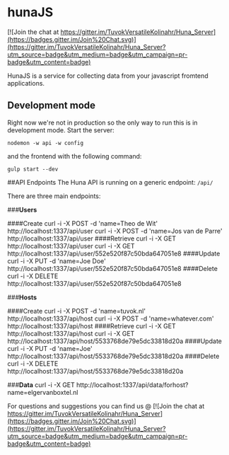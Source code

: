 # hunaJS

[![Join the chat at https://gitter.im/TuvokVersatileKolinahr/Huna_Server](https://badges.gitter.im/Join%20Chat.svg)](https://gitter.im/TuvokVersatileKolinahr/Huna_Server?utm_source=badge&utm_medium=badge&utm_campaign=pr-badge&utm_content=badge)

HunaJS is a service for collecting data from your javascript fromtend applications.

## Development mode
Right now we're not in production so the only way to run this is in development mode. Start the server:

    nodemon -w api -w config 

and the frontend with the following command:

    gulp start --dev

##API Endpoints
The Huna API is running on a generic endpoint: `/api/`

There are three main endpoints:

###**Users**

####Create
	curl -i -X POST -d 'name=Theo de Wit' http://localhost:1337/api/user
	curl -i -X POST -d 'name=Jos van de Parre' http://localhost:1337/api/user
####Retrieve
	curl -i -X GET http://localhost:1337/api/user
	curl -i -X GET http://localhost:1337/api/user/552e520f87c50bda647051e8
####Update
	curl -i -X PUT -d 'name=Joe Doe' http://localhost:1337/api/user/552e520f87c50bda647051e8
####Delete
	curl -i -X DELETE http://localhost:1337/api/user/552e520f87c50bda647051e8

###**Hosts**

####Create
	curl -i -X POST -d 'name=tuvok.nl' http://localhost:1337/api/host
	curl -i -X POST -d 'name=whatever.com' http://localhost:1337/api/host
####Retrieve
	curl -i -X GET http://localhost:1337/api/host
	curl -i -X GET http://localhost:1337/api/host/5533768de79e5dc33818d20a
####Update
	curl -i -X PUT -d 'name=Joe' http://localhost:1337/api/host/5533768de79e5dc33818d20a
####Delete
	curl -i -X DELETE http://localhost:1337/api/host/5533768de79e5dc33818d20a

###**Data**
	curl -i -X GET http://localhost:1337/api/data/forhost?name=elgervanboxtel.nl

For questions and suggestions you can find us @ [![Join the chat at https://gitter.im/TuvokVersatileKolinahr/Huna_Server](https://badges.gitter.im/Join%20Chat.svg)](https://gitter.im/TuvokVersatileKolinahr/Huna_Server?utm_source=badge&utm_medium=badge&utm_campaign=pr-badge&utm_content=badge)
